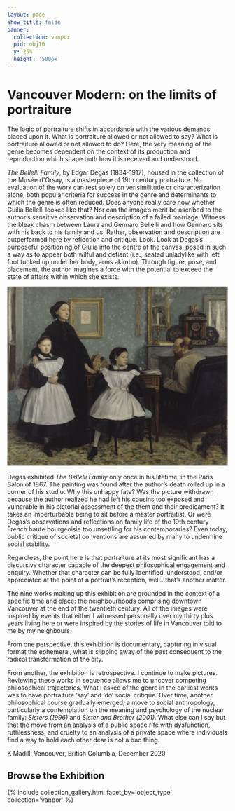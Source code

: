 ```yaml
---
layout: page
show_title: false
banner:
  collection: vanpor
  pid: obj10
  y: 25%
  height: '500px'
---
```


# Vancouver Modern: on the limits of portraiture #

The logic of portraiture shifts in accordance with the various demands placed upon it. What is portraiture allowed or not allowed to say? What is portraiture allowed or not allowed to do? Here, the very meaning of the genre becomes dependent on the context of its production and reproduction which shape both how it is received and understood. 

*The Bellelli Family*, by Edgar Degas (1834-1917), housed in the collection of the Musée d'Orsay, is a masterpiece of 19th century portraiture. No evaluation of the work can rest solely on verisimilitude or characterization alone, both popular criteria for success in the genre and determinants to which the genre is often reduced. Does anyone really care now whether Guilia Bellelli looked like that? Nor can the image’s merit be ascribed to the author’s sensitive observation and description of a failed marriage. Witness the bleak chasm between Laura and Gennaro Bellelli and how Gennaro sits with his back to his family and us. Rather, observation and description are outperformed here by reflection and critique. Look. Look at Degas’s purposeful positioning of Giulia into the centre of the canvas, posed in such a way as to appear both wilful and defiant (i.e., seated unladylike with left foot tucked up under her body, arms akimbo). Through figure, pose, and placement, the author imagines a force with the potential to exceed the state of affairs within which she exists.

<img src="img/SupportImages/BellelliFamily.png" width="512" height="409.5" alt="Edgar Degas, The Bellelli Family, 1858-1867, Oil on canvas, 200 x 253 cm, Musée d'Orsay, Paris, France"> 

Degas exhibited *The Bellelli Family* only once in his lifetime, in the Paris Salon of 1867. The painting was found after the author’s death rolled up in a corner of his studio. Why this unhappy fate? Was the picture withdrawn because the author realized he had left his cousins too exposed and vulnerable in his pictorial assessment of the them and their predicament? It takes an imperturbable being to sit before a master portraitist. Or were Degas’s observations and reflections on family life of the 19th century French haute bourgeoisie too unsettling for his contemporaries? Even today, public critique of societal conventions are assumed by many to undermine social stability.

Regardless, the point here is that portraiture at its most significant has a discursive character capable of the deepest philosophical engagement and enquiry. Whether that character can be fully identified, understood, and/or appreciated at the point of a portrait’s reception, well…that’s another matter.

The nine works making up this exhibition are grounded in the context of a specific time and place: the neighbourhoods comprising downtown Vancouver at the end of the twentieth century. 
All of the images were inspired by events that either I witnessed personally over my thirty plus years living here or were inspired by the stories of life in Vancouver told to me by my neighbours. 

From one perspective, this exhibition is documentary, capturing in visual format the ephemeral, what is slipping away of the past consequent to the radical transformation of the city. 

From another, the exhibition is retrospective. I continue to make pictures. Reviewing these works in sequence allows me to uncover competing philosophical trajectories. What I asked of the genre in the earliest works was to have portraiture ‘say’ and ‘do’ social critique. Over time, another philosophical course gradually emerged, a move to social anthropology, particularly a contemplation on the meaning and psychology of the nuclear family: *Sisters (1996)* and *Sister and Brother (2001)*. What else can I say but that the move from an analysis of a public space rife with dysfunction, ruthlessness, and cruelty to an analysis of a private space where individuals find a way to hold each other dear is not a bad thing.

K Madill: Vancouver, British Columbia, December 2020

## Browse the Exhibition

{% include collection_gallery.html facet_by='object_type' collection='vanpor' %}
